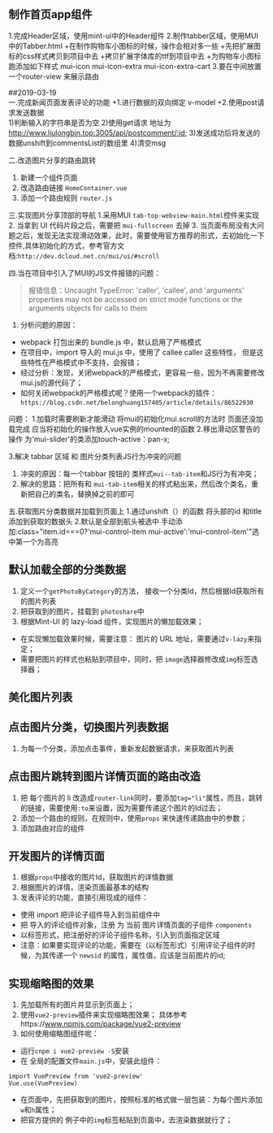 

## 制作首页app组件
1.完成Header区域，使用mint-ui中的Header组件
2.制作tabber区域，使用MUI中的Tabber.html
  +在制作购物车小图标的时候，操作会相对多一些
  +先把扩展图标的css样式拷贝到项目中去
  +拷贝扩展字体库的ttf到项目中去
  +为购物车小图标跑添加如下样式
  mui-icon mui-icon-extra mui-icon-extra-cart
3.要在中间放置一个router-view 来展示路由



##2019-03-19  
一.完成新闻页面发表评论的功能
  +1.进行数据的双向绑定 v-model 
  +2.使用post请求发送数据  
  1)判断输入的字符串是否为空
  2)使用get请求 地址为 http://www.liulongbin.top:3005/api/postcomment/:id;
  3)发送成功后将发送的数据unshift到commentsList的数组里
  4)清空msg

二.改造图片分享的路由跳转
  1. 新建一个组件页面 
  2. 改造路由链接 `HomeContainer.vue`
  3. 添加一个路由规则 `router.js`

三.实现图片分享顶部的导航
  1.采用MUI `tab-top-webview-main.html`控件来实现
  2. 当拿到 UI 代码片段之后，需要把 `mui-fullscreen` 去掉
  3. 当页面布局没有大问题之后，发现无法实现滑动效果，此时，需要使用官方推荐的形式，去初始化一下控件,具体初始化的方式，参考官方文档:`http://dev.dcloud.net.cn/mui/ui/#scroll`

四.当在项目中引入了MUI的JS文件报错的问题：
> 报错信息：Uncaught TypeError: 'caller', 'callee', and 'arguments' properties may not be accessed on strict mode functions or the arguments objects for calls to them
1. 分析问题的原因：
 + webpack 打包出来的  bundle.js 中，默认启用了严格模式
 + 在项目中，import 导入的 mui.js 中，使用了 callee caller 这些特性， 但是这些特性在严格模式中不支持，会报错；
 + 经过分析：发现，关闭webpack的严格模式，更容易一些，因为不再需要修改mui.js的源代码了；
 + 如何关闭webpack的严格模式呢？使用一个webpack的插件：`https://blog.csdn.net/belonghuang157405/article/details/86522930`
 
 问题：
1.加载时需要刷新才能滑动
 将mui的初始化mui.scroll的方法时 页面还没加载完成
 应当将初始化的操作放入vue实例的mounted的函数
2.移出滑动区警告的操作
 为'mui-slider'的类添加touch-active：pan-x;  

3.解决 tabbar 区域 和 图片分类列表JS行为冲突的问题
1. 冲突的原因：每一个tabbar 按钮的 类样式`mui--tab-item`和JS行为有冲突；
2. 解决的思路：把所有和 `mui-tab-item`相关的样式粘出来，然后改个类名，重新把自己的类名，替换掉之前的即可

五.获取图片分类数据并加载到页面上
1.通过unshift（）的函数 将头部的id 和title添加到获取的数据头
2.默认是全部到航头被选中  手动添加:class="item.id===0?'mui-control-item mui-active':'mui-control-item'"选中第一个为高亮

## 默认加载全部的分类数据
1. 定义一个`getPhotoByCategory`的方法， 接收一个分类Id，然后根据Id获取所有的图片列表
2. 把获取到的图片，挂载到 `photoshare`中
3. 根据Mint-UI 的 lazy-load 组件，实现图片的懒加载效果；
 + 在实现懒加载效果时候，需要注意： 图片的 URL 地址，需要通过`v-lazy`来指定；
 + 需要把图片的样式也粘贴到项目中，同时，把 `image`选择器修改成`img`标签选择器；

## 美化图片列表

 ## 点击图片分类，切换图片列表数据
 1. 为每一个分类，添加点击事件，重新发起数据请求，来获取图片列表

 ## 点击图片跳转到图片详情页面的路由改造
 1. 把 每个图片的 li 改造成`router-link`同时，要添加`tag="li"`属性，而且，跳转的链接，需要使用`:to`来设置，因为需要传递这个图片的Id过去；
2. 添加一个路由的规则，在规则中，使用`props` 来快速传递路由中的参数；
3. 添加路由对应的组件

## 开发图片的详情页面
1. 根据`props`中接收的图片Id，获取图片的详情数据
2. 根据图片的详情，渲染页面最基本的结构
3. 发表评论的功能，直接引用现成的组件：
 + 使用 import 把评论子组件导入到当前组件中
 + 把 导入的评论组件对象，注册 为 当前 图片详情页面的子组件 `components`
 + 以标签形式，把注册好的评论子组件名称，引入到页面指定区域
 + 注意：如果要实现评论的功能，需要在（以标签形式）引用评论子组件的时候，为其传递一个 `newsid` 的属性，属性值，应该是当前图片的id;

 ## 实现缩略图的效果
 1. 先加载所有的图片并显示到页面上；
 2. 使用`vue2-preview`插件来实现缩略图效果；
    具体参考https://www.npmjs.com/package/vue2-preview
 3. 如何使用缩略图组件呢：
  + 运行`cnpm i vue2-preview -S`安装
  + 在 全局的配置文件`main.js`中，安装此组件：
  ```
  import VuePreview from 'vue2-preview'
  Vue.use(VuePreview)
  ```
  + 在页面中，先把获取到的图片，按照标准的格式做一层包装：为每个图片添加`w`和`h`属性；
  + 把官方提供的 例子中的`img`标签粘贴到页面中，去渲染数据就行了；